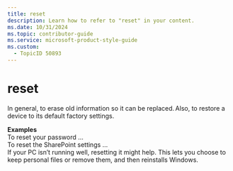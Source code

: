```yaml
---
title: reset
description: Learn how to refer to "reset" in your content.
ms.date: 10/31/2024
ms.topic: contributor-guide
ms.service: microsoft-product-style-guide
ms.custom:
  - TopicID 50893
---
```



# reset

In general, to erase old information so it can be replaced. Also, to restore a device to its default factory settings.

**Examples**  
To reset your password …  
To reset the SharePoint settings …  
If your PC isn’t running well, resetting it might help. This lets you choose to keep personal files or remove them, and then reinstalls Windows.